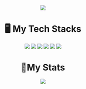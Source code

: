 <div align="center">
<img src="https://capsule-render.vercel.app/api?type=cylinder&color=auto&text=%20Front-End%20Developer&fontAlignY=45&fontSize=40&height=150&desc=Jinsoo&descAlignY=70">  
</div>

# <div align="center">🖥️ My Tech Stacks
<div align="center">
<img src="https://img.shields.io/badge/C-%2300599C.svg?style=for-the-badge&logo=c&logoColor=white"/></a>
<img src="https://img.shields.io/badge/Html5-%23E34F26.svg?style=for-the-badge&logo=html5&logoColor=white"/></a>
<img src="https://img.shields.io/badge/Css3-%231572B6.svg?style=for-the-badge&logo=css3&logoColor=white"/></a>
<img src="https://img.shields.io/badge/Javascript-%23323330.svg?style=for-the-badge&logo=javascript&logoColor=%23F7DF1E"/></a>
<img src="https://img.shields.io/badge/React.js-%2320232a.svg?style=for-the-badge&logo=react&logoColor=%2361DAFB"/></a>
<img src="https://img.shields.io/badge/Node.js-339933?style=flat&logo=Node.js&logoColor=white"/> 
</div>
</div>

# <div align="center">👏My Stats
<div align="center"><img src="https://github-readme-stats.vercel.app/api?username=Jinsoo1004&show_icons=true&theme=radical"/></a></div>
</div>
